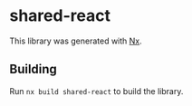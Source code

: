 # shared-react

This library was generated with [Nx](https://nx.dev).

## Building

Run `nx build shared-react` to build the library.
